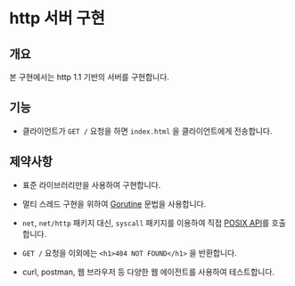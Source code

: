 # http 서버 구현

## 개요

본 구현에서는 http 1.1 기반의 서버를 구현합니다.

## 기능

- 클라이언트가 `GET /` 요청을 하면 `index.html` 을 클라이언트에게 전송합니다.

## 제약사항

- 표준 라이브러리만을 사용하여 구현합니다.

- 멀티 스레드 구현을 위하여 [Gorutine](https://go.dev/tour/concurrency/1) 문법을 사용합니다.

- `net`, `net/http` 패키지 대신, `syscall` 패키지를 이용하여 직접
  [POSIX API](https://docs.oracle.com/cd/E19048-01/chorus5/806-6897/auto1/index.html)를 호출합니다.

- `GET /` 요청을 이외에는 `<h1>404 NOT FOUND</h1>` 을 반환합니다.

- curl, postman, 웹 브라우저 등 다양한 웹 에이전트를 사용하여 테스트합니다.
